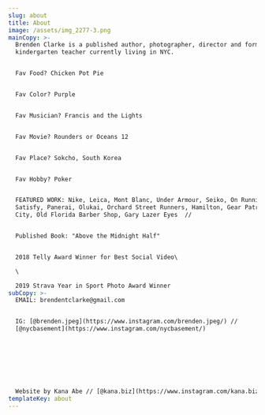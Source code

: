 ```yaml
---
slug: about
title: About
image: /assets/img_2277-3.png
mainCopy: >-
  Brenden Clarke is a published author, photographer, director and former
  kindergarten teacher currently living in NYC. 


  Fav Food? Chicken Pot Pie


  Fav Color? Purple


  Fav Musician? Francis and the Lights


  Fav Movie? Rounders or Oceans 12


  Fav Place? Sokcho, South Korea


  Fav Hobby? Poker


  FEATURED WORK: Nike, Leica, Mont Blanc, Under Armour, Seiko, On Running,
  Satisfy, Panerai, Olukai, Orchard Street Runners, Hamilton, Gear Patrol, Hill
  City, Old Florida Barber Shop, Gary Lazer Eyes  //


  Published Book: "Above the Midnight Half"


  2018 Telly Award Winner for Best Social Video\

  \

  2019 Strava Year in Sport Photo Award Winner
subCopy: >-
  EMAIL: brendentclarke@gmail.com


  IG: [@brenden.jpeg](https://www.instagram.com/brenden.jpeg/) //
  [@nycbasement](https://www.instagram.com/nycbasement/)








  Website by Kana Abe // [@kana.biz](https://www.instagram.com/kana.biz/?hl=en)
templateKey: about
---
```


